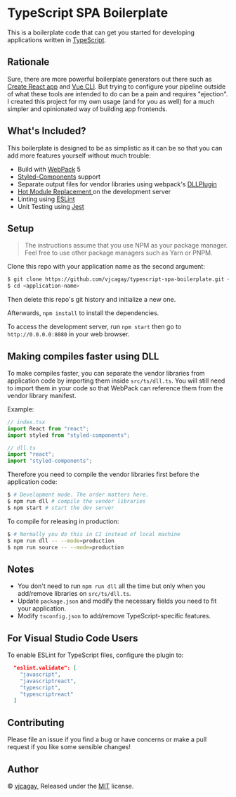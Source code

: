 # TypeScript SPA Boilerplate

This is a boilerplate code that can get you started for developing applications written in [TypeScript](http://www.typescriptlang.org).

## Rationale

Sure, there are more powerful boilerplate generators out there such as [Create React app](https://create-react-app.dev/) and [Vue CLI](https://cli.vuejs.org/). But trying to configure your pipeline outside of what these tools are intended to do can be a pain and requires "ejection". I created this project for my own usage (and for you as well) for a much simpler and opinionated way of building app frontends.

## What's Included?

This boilerplate is designed to be as simplistic as it can be so that you can add more features yourself without much trouble:

- Build with [WebPack](https://webpack.js.org) 5
- [Styled-Components](https://www.styled-components.com) support
- Separate output files for vendor libraries using webpack's [DLLPlugin](https://webpack.js.org/plugins/dll-plugin)
- [Hot Module Replacement ](https://webpack.js.org/concepts/hot-module-replacement) on the development server
- Linting using [ESLint](https://eslint.org)
- Unit Testing using [Jest](https://facebook.github.io/jest/)

## Setup

> The instructions assume that you use NPM as your package manager. Feel free to use other package managers such as Yarn or PNPM.

Clone this repo with your application name as the second argument:

```bash
$ git clone https://github.com/vjcagay/typescript-spa-boilerplate.git <application-name>
$ cd <application-name>
```

Then delete this repo's git history and initialize a new one.

Afterwards, `npm install` to install the dependencies.

To access the development server, run `npm start` then go to `http://0.0.0.0:8080` in your web browser.

## Making compiles faster using DLL

To make compiles faster, you can separate the vendor libraries from application code by importing them inside `src/ts/dll.ts`. You will still need to import them in your code so that WebPack can reference them from the vendor library manifest.

Example:

```typescript
// index.tsx
import React from "react";
import styled from "styled-components";
```

```typescript
// dll.ts
import "react";
import "styled-components";
```

Therefore you need to compile the vendor libraries first before the application code:

```bash
$ # Development mode. The order matters here.
$ npm run dll # compile the vendor libraries
$ npm start # start the dev server
```

To compile for releasing in production:

```bash
$ # Normally you do this in CI instead of local machine
$ npm run dll -- --mode=production
$ npm run source -- --mode=production
```

## Notes

- You don't need to run `npm run dll` all the time but only when you add/remove libraries on `src/ts/dll.ts`.
- Update `package.json` and modify the necessary fields you need to fit your application.
- Modify `tsconfig.json` to add/remove TypeScript-specific features.

## For Visual Studio Code Users

To enable ESLint for TypeScript files, configure the plugin to:

```json
  "eslint.validate": [
    "javascript",
    "javascriptreact",
    "typescript",
    "typescriptreact"
  ]
```

## Contributing

Please file an issue if you find a bug or have concerns or make a pull request if you like some sensible changes!

## Author

© [vjcagay](https://github.com/vjcagay), Released under the [MIT](https://github.com/vjcagay/typescript-spa-boilerplate/blob/master/LICENSE) license.
